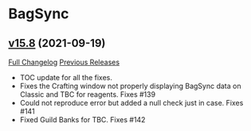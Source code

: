 # BagSync

## [v15.8](https://github.com/Xruptor/BagSync/tree/v15.8) (2021-09-19)
[Full Changelog](https://github.com/Xruptor/BagSync/compare/v15.7...v15.8) [Previous Releases](https://github.com/Xruptor/BagSync/releases)

- TOC update for all the fixes.  
- Fixes the Crafting window not properly displaying BagSync data on Classic and TBC for reagents.  Fixes #139  
- Could not reproduce error but added a null check just in case.  Fixes #141  
- Fixed Guild Banks for TBC.  Fixes #142  
